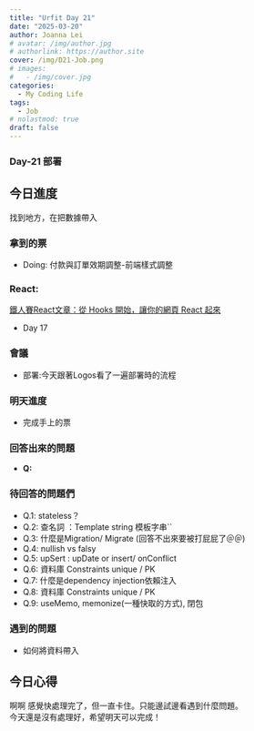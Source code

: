 ```yaml
---
title: "Urfit Day 21"
date: "2025-03-20"
author: Joanna Lei
# avatar: /img/author.jpg
# authorlink: https://author.site
cover: /img/D21-Job.png
# images:
#   - /img/cover.jpg
categories:
  - My Coding Life
tags:
  - Job
# nolastmod: true
draft: false
---
```


### Day-21 部署
  
<!--more-->
  
## 今日進度
找到地方，在把數據帶入


### 拿到的票
- Doing: 付款與訂單效期調整-前端樣式調整

### React:
[鐵人賽React文章：從 Hooks 開始，讓你的網頁 React 起來](https://ithelp.ithome.com.tw/articles/10216355)

- Day 17


### 會議 
- 部署:今天跟著Logos看了一遍部署時的流程 


### 明天進度
- 完成手上的票

### 回答出來的問題
- **Q:**   

### 待回答的問題們  
- Q.1: stateless？
- Q.2: 查名詞 ：Template string 模板字串``
- Q.3: 什麼是Migration/ Migrate (回答不出來要被打屁屁了＠＠)
- Q.4: nullish vs falsy
- Q.5: upSert : upDate or insert/ onConflict 
- Q.6: 資料庫 Constraints unique / PK
- Q.7: 什麼是dependency injection依賴注入
- Q.8: 資料庫 Constraints unique / PK
- Q.9: useMemo, memonize(一種快取的方式), 閉包

### 遇到的問題
- 如何將資料帶入


## 今日心得
啊啊 感覺快處理完了，但一直卡住。只能邊試邊看遇到什麼問題。  
今天還是沒有處理好，希望明天可以完成！